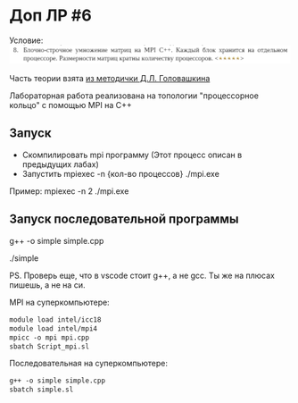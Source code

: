 # Доп ЛР #6

Условие:
![Alt text](image.png)

Часть теории взята [из методички Д.Л. Головашкина](http://repo.ssau.ru/bitstream/Uchebnye-izdaniya/Parallelnye-algoritmy-vychislitelnoi-lineinoialgebry-Elektronnyi-resurs-ucheb-posobie-80351/1/Головашкин%20Д.Л.%20Параллельные%20алгоритмы%20вычислительной%20линейной%20алгебры%202019.pdf)

Лабораторная работа реализована на топологии "процессорное кольцо" с помощью MPI на C++

## Запуск

- Скомпилировать mpi программу (Этот процесс описан в предыдущих лабах)
- Запустить mpiexec -n {кол-во процессов} ./mpi.exe

Пример:
mpiexec -n 2 ./mpi.exe

## Запуск последовательной программы

g++ -o simple simple.cpp

./simple

PS. Проверь еще, что в vscode стоит g++, а не gcc. Ты же на плюсах пишешь, а не на си.

MPI на суперкомпьютере:

```
module load intel/icc18
module load intel/mpi4
mpicc -o mpi mpi.cpp
sbatch Script_mpi.sl
```

Последовательная на суперкомпьютере:

```
g++ -o simple simple.cpp
sbatch simple.sl
```
